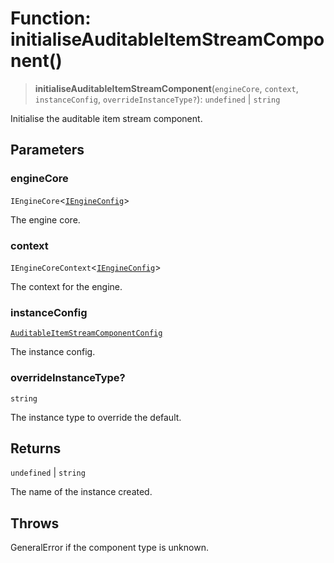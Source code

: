 # Function: initialiseAuditableItemStreamComponent()

> **initialiseAuditableItemStreamComponent**(`engineCore`, `context`, `instanceConfig`, `overrideInstanceType?`): `undefined` \| `string`

Initialise the auditable item stream component.

## Parameters

### engineCore

`IEngineCore`\<[`IEngineConfig`](../interfaces/IEngineConfig.md)\>

The engine core.

### context

`IEngineCoreContext`\<[`IEngineConfig`](../interfaces/IEngineConfig.md)\>

The context for the engine.

### instanceConfig

[`AuditableItemStreamComponentConfig`](../type-aliases/AuditableItemStreamComponentConfig.md)

The instance config.

### overrideInstanceType?

`string`

The instance type to override the default.

## Returns

`undefined` \| `string`

The name of the instance created.

## Throws

GeneralError if the component type is unknown.
